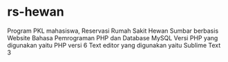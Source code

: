 # rs-hewan
Program PKL mahasiswa, Reservasi Rumah Sakit Hewan Sumbar berbasis Website
Bahasa Pemrograman PHP dan Database MySQL
Versi PHP yang digunakan yaitu PHP versi 6
Text editor yang digunakan yaitu Sublime Text 3

